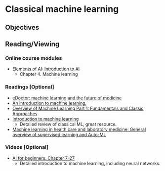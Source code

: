 # Classical machine learning
## Objectives

## Reading/Viewing
### Online course modules
- [Elements of AI: Introduction to AI](https://course.elementsofai.com/)
  - Chapter 4. Machine learning
### Readings [Optional]  
- [eDoctor: machine learning and the future of medicine](https://onlinelibrary.wiley.com/doi/10.1111/joim.12822)
- [An introduction to machine learning.](https://www.ncbi.nlm.nih.gov/pmc/articles/PMC7189875/)
- [Overview of Machine Learning Part 1: Fundamentals and Classic Approaches](https://pubmed.ncbi.nlm.nih.gov/33039003/)
- [Introduction to machine learning](https://link.springer.com/protocol/10.1007/978-1-62703-748-8_7)
  - Detailed review of classical ML, great resource.
- [Machine learning in health care and laboratory medicine: General overview of supervised learning and Auto-ML](https://pubmed.ncbi.nlm.nih.gov/34288435/)  
### Videos [Optional]
- [AI for beginners. Chapter 7-27](https://www.youtube.com/watch?v=JMUxmLyrhSk&t=1632s)
  - Detailed introduction to machine learning, including neural networks. 